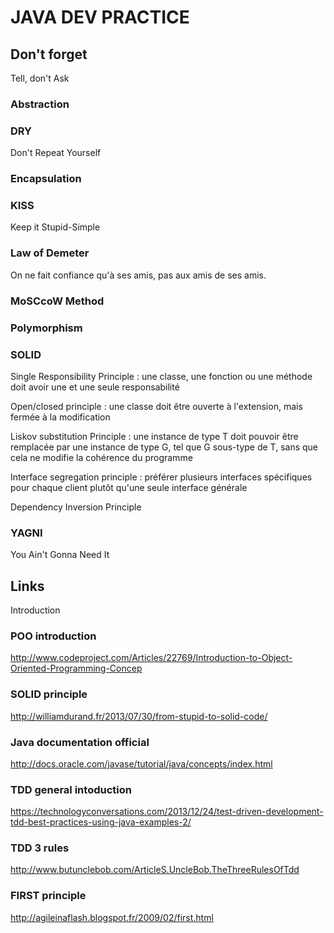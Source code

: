 # JAVA DEV PRACTICE


## Don't forget

Tell, don't Ask

### Abstraction

### DRY
Don't Repeat Yourself

### Encapsulation

### KISS
Keep it Stupid-Simple

### Law of Demeter
On ne fait confiance qu'à ses amis, pas aux amis de ses amis.

### MoSCcoW Method

### Polymorphism

### SOLID
Single Responsibility Principle : une classe, une fonction ou une méthode doit avoir une et une seule responsabilité

Open/closed principle : une classe doit être ouverte à l'extension, mais fermée à la modification

Liskov substitution Principle : une instance de type T doit pouvoir être remplacée par une instance de type G, tel que G sous-type de T, sans que cela ne modifie la cohérence du programme

Interface segregation principle : préférer plusieurs interfaces spécifiques pour chaque client plutôt qu'une seule interface générale

Dependency Inversion Principle

### YAGNI
You Ain't Gonna Need It


## Links

Introduction
### POO introduction
http://www.codeproject.com/Articles/22769/Introduction-to-Object-Oriented-Programming-Concep

### SOLID principle
http://williamdurand.fr/2013/07/30/from-stupid-to-solid-code/

### Java documentation official
http://docs.oracle.com/javase/tutorial/java/concepts/index.html

### TDD general intoduction
https://technologyconversations.com/2013/12/24/test-driven-development-tdd-best-practices-using-java-examples-2/

### TDD 3 rules 
http://www.butunclebob.com/ArticleS.UncleBob.TheThreeRulesOfTdd

### FIRST principle 
http://agileinaflash.blogspot.fr/2009/02/first.html

